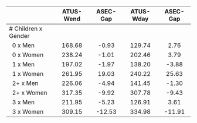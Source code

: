 
|                      |    ATUS-Wend |     ASEC-Gap |    ATUS-Wday |     ASEC-Gap |
| -------------------- | :----------: | :----------: | :----------: | :----------: |
| # Children x Gender  |              |              |              |              |
| &nbsp;&nbsp;0 x Men  |       168.68 |        -0.93 |       129.74 |         2.76 |
| &nbsp;&nbsp;0 x Women |       238.24 |        -1.01 |       202.46 |         3.79 |
| &nbsp;&nbsp;1 x Men  |       197.02 |        -1.97 |       138.20 |        -3.88 |
| &nbsp;&nbsp;1 x Women |       261.95 |        19.03 |       240.22 |        25.63 |
| &nbsp;&nbsp;2+ x Men |       226.06 |        -4.94 |       141.45 |        -1.30 |
| &nbsp;&nbsp;2+ x Women |       317.35 |        -9.92 |       307.78 |        -9.43 |
| &nbsp;&nbsp;3 x Men  |       211.95 |        -5.23 |       126.91 |         3.61 |
| &nbsp;&nbsp;3 x Women |       309.15 |       -12.53 |       334.98 |       -11.91 |

